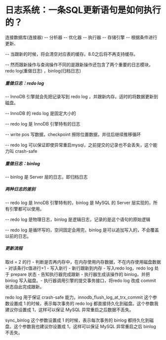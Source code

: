 # 日志系统：一条SQL更新语句是如何执行的？

连接数据库(连接器) -- 分析器 -- 优化器 -- 执行器 -- 存储引擎 -- 根据条件进行更新、

-- 当跟新的时候，将会清空对应表的缓存。8.0之后将不再支持缓存。

-- 然而跟新操作与查询操作不同的是跟新操作还包含了两个重要的日志模块，redo log(重做日志) ，binlog(归档日志)

##### 重做日志：redo log

-- InnoDB 引擎就会先把记录写到 redo log ，并跟新内存。适时的将数据更新到磁盘。

-- InnoDB 的 redo log 是固定大小的

-- redo log 是 InnoDB 引擎特有的日志

-- write pos 写数据，checkpoint 擦除位置数据，并往后继续推移循环

-- redo log 可以保证即使异常重启mysql，之前提交的记录也不会丢失，这个能力叫 crash-safe

##### 重做日志：binlog

-- binlog 是 Server 层的日志，即归档日志

##### 两种日志的差别

-- redo log 是 InnoDB 引擎特有的，binlog 是 MySQL 的 Server 层实现的，所有引擎都可以使用。

-- redo log 是物理日志，binlog 是逻辑日志，记录的是这个语句的原始逻辑

-- redo log 是循环写的，空间固定会用完，binlog 是可以追加写入的，不会覆盖以前的日志。

##### 更新流程

取id = 2 的行 - 判断是否再内存中，在内存使用内存数据，不在内存使用磁盘数据 - 对该条行c值进行+1 - 写入新行 - 新行跟新到内存 - 写入redo log，redo log 处于 prepare 状态 - 告知执行器完成跟新 - 执行器生成该操作的 binlog，并把 binlog 写入磁盘。- 执行器调用引擎的提交事务接口，将redo log 改成 commit 状态自此完成跟新。



redo log 用于保证 crash-safe 能力。innodb_flush_log_at_trx_commit 这个参数设置成 1 的时候，表示每次事务的 redo log 都直接持久化到磁盘。这个参数我建议你设置成 1，这样可以保证 MySQL 异常重启之后数据不丢失。



sync_binlog 这个参数设置成 1 的时候，表示每次事务的 binlog 都持久化到磁盘。这个参数我也建议你设置成 1，这样可以保证 MySQL 异常重启之后 binlog 不丢失。